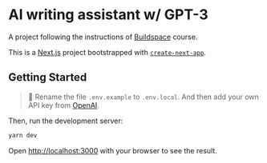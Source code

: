 # AI writing assistant w/ GPT-3

A project following the instructions of [Buildspace](https://buildspace.so/builds/ai-writer) course.

This is a [Next.js](https://nextjs.org/) project bootstrapped with [`create-next-app`](https://github.com/vercel/next.js/tree/canary/packages/create-next-app).

## Getting Started

> 🔔 Rename the file `.env.example` to `.env.local`. And then add your own API key from [OpenAI](https://beta.openai.com/account/api-keys). 

Then, run the development server:

```bash
yarn dev
```

Open [http://localhost:3000](http://localhost:3000) with your browser to see the result.

